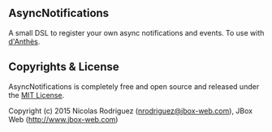 ## AsyncNotifications

A small DSL to register your own async notifications and events. To use with [d'Anthès](https://github.com/dotpromo/danthes).

## Copyrights & License

AsyncNotifications is completely free and open source and released under the [MIT License](https://github.com/jbox-web/async_notifications/blob/master/LICENSE).

Copyright (c) 2015 Nicolas Rodriguez (nrodriguez@jbox-web.com), JBox Web (http://www.jbox-web.com)
